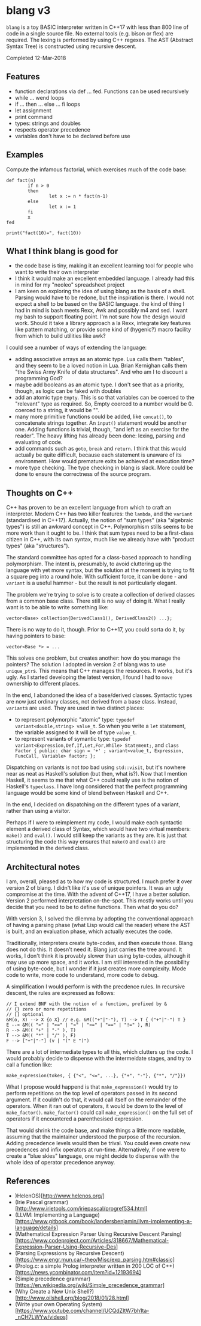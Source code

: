 # blang v3

`blang` is a toy BASIC interpreter written in C++17 with less than 800 line of code in a single source file. 
No external tools (e.g. bison or flex) are required.
The lexing is performed by using C++ regexes. The AST (Abstract Syntax Tree) is
constructed using recursive descent.

Completed 12-Mar-2018

## Features

* function declarations via def ... fed. Functions can be used recursively
* while ... wend loops
* if ... then ... else ... fi loops
* let assignment
* print command
* types: strings and doubles
* respects operator precedence
* variables don't have to be declared before use

## Examples

Compute the infamous factorial, which exercises much of the code base:

```
def fact(n)
        if n > 0 
        then
                let x := n * fact(n-1)
        else
                let x := 1
        fi
        x
fed

print("fact(10)=", fact(10))
```

## What I think blang is good for

* the code base is tiny, making it an excellent learning tool for people who want to write their own interpreter
* I think it would make an excellent embedded language. I already had this in mind for my "neoleo" spreadsheet project
* I am keen on exploring the idea of using blang as the basis of a shell. Parsing would have to be redone, but the inspiration is there. I would not expect a shell to be based on the BASIC language. the kind of thing I had in mind is bash meets Rexx, Awk and possibly m4 and sed. I want my bash to support floating point. I'm not sure how the design would work. Should it take a library approach a la Rexx, integrate key features like pattern matching, or provide some kind of (hygenic?) macro facility from which to build utilities like awk?

I could see a number of ways of extending the language:
* adding associative arrays as an atomic type. Lua calls them "tables", and they seem to be a loved notion in Lua. Brian Kernighan calls them "the Swiss Army Knife of data structures". And who am I to discount a programming God?
* maybe add booleans as an atomic type. I don't see that as a priority, though, as logic can be faked with doubles
* add an atomic type `Empty`. This is so that variables can be coerced to the "relevant" type as required. So, Empty coerced to a number would be 0. coerced to a string, it would be "".
* many more primitive functions could be added, like `concat()`, to concatenate strings together. An `input()` statement would be another one. Adding functions is trivial, though, "and left as an exercise for the reader". The heavy lifting has already been done: lexing, parsing and evaluating of code. 
* add commands such as `goto`, `break` and `return`. I think that this would actually be quite difficult, because each statement is unaware of its environment. How would premature exits be achieved at execution time?
* more type checking. The type checking in blang is slack. More could be done to ensure the correctness of the source program.


## Thoughts on C++

C++ has proven to be an excellent language from which to craft an interpreter. Modern C++ has two killer features: the `lambda`, and the `variant` (standardised in C++17). Actually, the notion of "sum types" (aka "algebraic types") is still an awkward concept in C++. Polymorphism stills seems to be more work than it ought to be. I think that sum types need to be a first-class citizen in C++, with its own syntax, much like we already have with "product types" (aka "structures"). 

The standard committee has opted for a class-based approach to handling polymorphism. The intent is, presumably, to avoid cluttering up the language with yet more syntax, but the solution at the moment is trying to fit a square peg into a round hole. With sufficient force, it can be done - and `variant` is a useful hammer - but the result is not particularly elegant.

The problem we're trying to solve is to create a collection of derived classes from a common base class. There still is no way of doing it. What I really want is to be able to write something like:
```
vector<Base> collection{DerivedClass1(), DerivedClass2() ...};
```

There is no way to do it, though. Prior to C++17, you could sorta do it, by having pointers to base:
```
vector<Base *> = ...
```

This solves one problem, but creates another: how do you manage the pointers? The solution I adopted in version 2 of blang was to use `unique_ptr`s. This means that C++ manages the resources. It works, but it's ugly. As I started developing the latest version, I found I had to `move` ownership to different places.

In the end, I abandoned the idea of a base/derived classes. Syntactic types are now just ordinary classes, not derived from a base class. Instead, `variant`s are used. They are used in two distinct places:
* to represent polymorphic "atomic" type: `typedef variant<double,string> value_t`. So when you write a `let` statement, the variable assigned to it will be of type `value_t`. 
* to represent variants of symantic type: `typedef variant<Expression,Def,If,Let,For,While> Statement;`, and `class Factor { public: char sign = '+' ; variant<value_t, Expression, FuncCall, Variable> factor; };`

Dispatching on variants is not *too* bad using  `std::visit`, but it's nowhere near as neat as Haskell's solution (but then, what is?). Now that I mention Haskell, it seems to me that what C++ could really use is the notion of Haskell's `typeclass`. I have long considered that the perfect programming language would be some kind of blend between Haskell and C++. 

In the end, I decided on dispatching on the different types of a variant, rather than using a visitor. 

Perhaps if I were to reimplement my code, I would make each syntactic element a derived class of Syntax, which would have two virtual members: `make()` and `eval()`. I would still keep the variants as they are. It is just that structuring the code this way ensures that `make(0` and `eval()` are implemented in the derived class.

## Architectural notes

I am, overall, pleased as to how my code is structured. I much prefer it over version 2 of blang. I didn't like it's use of unique pointers. It was an ugly compromise at the time. With the advent of C++17, I have a better solution. Version 2 performed interpretation on-the-spot. This mostly works until you decide that you need to be to define functions. Then what do you do?

With version 3, I solved the dilemma by adopting the conventional approach of having a parsing phase (what Lisp would call the reader) where the AST is built, and an evaluation phase, which actually executes the code. 

Traditionally, interpreters create byte-codes, and then execute those. Blang does not do this. It doesn't need it. Blang just carries the tree around. It works, I don't think it is provably slower than using byte-codes, although it may use up more space, and it works. I am still interested in the possibility of using byte-code, but I wonder if it just creates more complexity. Mode code to write, more code to understand, more code to debug.

A simplification I would perform is with the precdence rules. In recursive descent, the rules are expressed as follows:
```
// I extend BNF with the notion of a function, prefixed by &
// {} zero or more repetitions
// [] optional
&M(o, X) --> X {o X} // e.g. &M(("+"|"-"), T) --> T { ("+"|"-") T }
E --> &M(( "<" | "<=" | ">" | ">=" | "==" | "!=" ), R)
R --> &M(( "+" | "-" ), T)
T --> &M(( "*" | "/" ), F)
F --> ["+"|"-"] (v | "(" E ")")
```

There are a lot of intermediate types to all this, which clutters up the code. I would probably decide to dispense with the intermeidate stages, and try to call a function like:
```
make_expression(tokes, { {"<", "<=", ...}, {"+", "-"}, {"*", "/"}})
```
What I propose would happend is that `make_expression()` would try to perform repetitions on the top level of operators passed in its second argument. If it couldn't do that, it would call itself on the remainder of the operators. When it ran out of operators, it would be down to the level of  `make_factor()`. `make_factor()` could call `make_expression()` on the full set of operators if it encountered a parenthesised expression. 

That would shrink the code base, and make things a little more readable, assuming that the maintainer understood the purpose of the recursion. Adding precedence levels would then be trival. You could even create new precedences and infix operators at run-time. Alternatively, if one were to create a "blue skies" language, one might decide to dispense with the whole idea of operator precedence anyway. 

## References

* )HelenOS)[http://www.helenos.org/]
* (Irie Pascal grammar)[http://www.irietools.com/iriepascal/progref534.html]
* (LLVM: Implementing a Language)[https://www.gitbook.com/book/landersbenjamin/llvm-implementing-a-language/details]
* (Mathematicsl Expression Parser Using Recursive Descent Parsing)[https://www.codeproject.com/Articles/318667/Mathematical-Expression-Parser-Using-Recursive-Des]
* (Parsing Expressions by Recursive Descent)[https://www.engr.mun.ca/~theo/Misc/exp_parsing.htm#classic]
* (Prolog.c: a simple Prolog interpreter written in 200 LOC of C++)[https://news.ycombinator.com/item?id=12193694]
* (Simple precedence grammar)[https://en.wikipedia.org/wiki/Simple_precedence_grammar]
* (Why Create a New Unix Shell?)[http://www.oilshell.org/blog/2018/01/28.html]
* (Write your own Operating System)[https://www.youtube.com/channel/UCQdZltW7bh1ta-_nCH7LWYw/videos]
